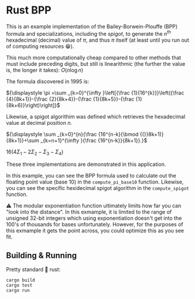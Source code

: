 # Rust BPP
This is an example implementation of the Bailey-Borwein-Plouffe (BPP) formula and specializations, including the *spigot*, to generate the $n$<sup>th</sup> hexadecimal (decimal) value of $\pi$, and thus $\pi$ itself (at least until you run out of computing resources :grin:).

This much more computationally cheap compared to other methods that must include preceding digits, but still is linearithmic (the further the value is, the longer it takes): $O(n\log n)$

The formula discovered in 1995 is:    

$`{\displaystyle \pi =\sum _{k=0}^{\infty }\left[{\frac {1}{16^{k}}}\left({\frac {4}{8k+1}}-{\frac {2}{8k+4}}-{\frac {1}{8k+5}}-{\frac {1}{8k+6}}\right)\right]}`$

Likewise, a spigot algorithim was defined which retrieves the hexadecimal value at decimal position $n$.

$`{\displaystyle \sum _{k=0}^{n}{\frac {16^{n-k}{\bmod {(}}8k+1)}{8k+1}}+\sum _{k=n+1}^{\infty }{\frac {16^{n-k}}{8k+1}}.}`$

$`{\displaystyle 16(4\Sigma _{1}-2\Sigma _{2}-\Sigma _{3}-\Sigma _{4})}`$

These three implementations are demonstrated in this application.

In this example, you can see the BPP formula used to calculate out the floating point value (base 10) in the `compute_pi_base10` function. Likewise, you can see the specific hexidecimal spigot algorithm in the `compute_spigot` function.

⚠️ The modular exponentiation function ultimately limits how far you can "look into the distance". In this exmample, it is limited to the range of unsigned 32-bit integers which using exponentiation doesn't get into the 100's of thousands for bases unfortunately. 
However, for the purposes of this exmample it gets the point across, you could optimize this as you see fit.

## Building & Running
Pretty standard :crab: rust:
```
cargo build
cargo test
cargo run
```